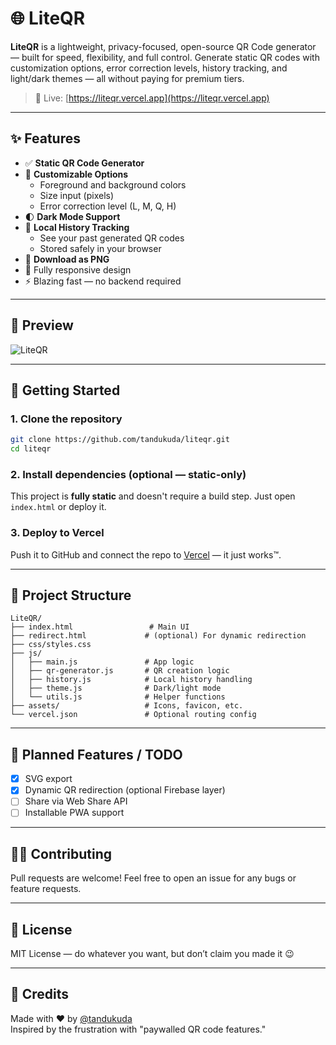 # 🌐 LiteQR

**LiteQR** is a lightweight, privacy-focused, open-source QR Code generator — built for speed, flexibility, and full control. Generate static QR codes with customization options, error correction levels, history tracking, and light/dark themes — all without paying for premium tiers.

> 🔗 Live: [https://liteqr.vercel.app](https://liteqr.vercel.app)

---

## ✨ Features

- ✅ **Static QR Code Generator**
- 🎨 **Customizable Options**
  - Foreground and background colors
  - Size input (pixels)
  - Error correction level (L, M, Q, H)
- 🌓 **Dark Mode Support**
- 🧠 **Local History Tracking**
  - See your past generated QR codes
  - Stored safely in your browser
- 💾 **Download as PNG**
- 📱 Fully responsive design
- ⚡ Blazing fast — no backend required

---

## 📸 Preview

![LiteQR](https://github.com/user-attachments/assets/6abc5692-e7ba-4e85-bd71-0c64e0c7e7f4)

---

## 🚀 Getting Started

### 1. Clone the repository

```bash
git clone https://github.com/tandukuda/liteqr.git
cd liteqr
```

### 2. Install dependencies (optional — static-only)

This project is **fully static** and doesn't require a build step. Just open `index.html` or deploy it.

### 3. Deploy to Vercel

Push it to GitHub and connect the repo to [Vercel](https://vercel.com) — it just works™.

---

## 📁 Project Structure

```
LiteQR/
├── index.html                 # Main UI
├── redirect.html             # (optional) For dynamic redirection
├── css/styles.css
├── js/
│   ├── main.js               # App logic
│   ├── qr-generator.js       # QR creation logic
│   ├── history.js            # Local history handling
│   ├── theme.js              # Dark/light mode
│   └── utils.js              # Helper functions
├── assets/                   # Icons, favicon, etc.
└── vercel.json               # Optional routing config
```

---

## 📌 Planned Features / TODO

- [X] SVG export
- [X] Dynamic QR redirection (optional Firebase layer)
- [ ] Share via Web Share API
- [ ] Installable PWA support

---

## 🧑‍💻 Contributing

Pull requests are welcome! Feel free to open an issue for any bugs or feature requests.

---

## 📄 License

MIT License — do whatever you want, but don’t claim you made it 😉

---

## 💬 Credits

Made with ❤️ by [@tandukuda](https://github.com/tandukuda)  
Inspired by the frustration with "paywalled QR code features."
